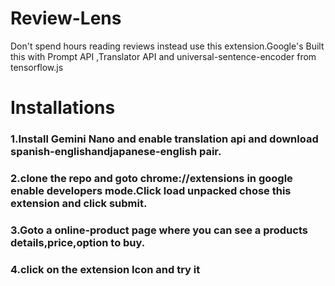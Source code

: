 #  Review-Lens
Don't spend hours reading reviews instead use this extension.Google's Built this with Prompt API ,Translator API and universal-sentence-encoder from tensorflow.js

# Installations

### 1.Install Gemini Nano and enable translation api and download spanish-englishandjapanese-english pair.
### 2.clone the repo and goto chrome://extensions in google enable developers mode.Click load unpacked chose this extension and click submit.  
### 3.Goto a online-product page where you can see a products details,price,option to buy.
### 4.click on the extension Icon and try it  


